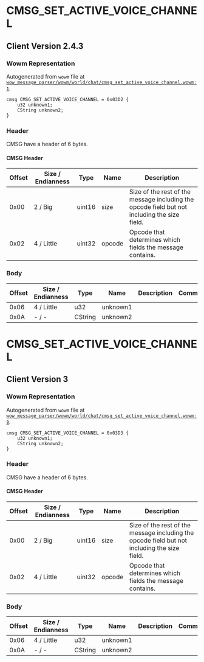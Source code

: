 # CMSG_SET_ACTIVE_VOICE_CHANNEL

## Client Version 2.4.3

### Wowm Representation

Autogenerated from `wowm` file at [`wow_message_parser/wowm/world/chat/cmsg_set_active_voice_channel.wowm:1`](https://github.com/gtker/wow_messages/tree/main/wow_message_parser/wowm/world/chat/cmsg_set_active_voice_channel.wowm#L1).
```rust,ignore
cmsg CMSG_SET_ACTIVE_VOICE_CHANNEL = 0x03D2 {
    u32 unknown1;
    CString unknown2;
}
```
### Header

CMSG have a header of 6 bytes.

#### CMSG Header

| Offset | Size / Endianness | Type   | Name   | Description |
| ------ | ----------------- | ------ | ------ | ----------- |
| 0x00   | 2 / Big           | uint16 | size   | Size of the rest of the message including the opcode field but not including the size field.|
| 0x02   | 4 / Little        | uint32 | opcode | Opcode that determines which fields the message contains.|

### Body

| Offset | Size / Endianness | Type | Name | Description | Comment |
| ------ | ----------------- | ---- | ---- | ----------- | ------- |
| 0x06 | 4 / Little | u32 | unknown1 |  |  |
| 0x0A | - / - | CString | unknown2 |  |  |

# CMSG_SET_ACTIVE_VOICE_CHANNEL

## Client Version 3

### Wowm Representation

Autogenerated from `wowm` file at [`wow_message_parser/wowm/world/chat/cmsg_set_active_voice_channel.wowm:8`](https://github.com/gtker/wow_messages/tree/main/wow_message_parser/wowm/world/chat/cmsg_set_active_voice_channel.wowm#L8).
```rust,ignore
cmsg CMSG_SET_ACTIVE_VOICE_CHANNEL = 0x03D3 {
    u32 unknown1;
    CString unknown2;
}
```
### Header

CMSG have a header of 6 bytes.

#### CMSG Header

| Offset | Size / Endianness | Type   | Name   | Description |
| ------ | ----------------- | ------ | ------ | ----------- |
| 0x00   | 2 / Big           | uint16 | size   | Size of the rest of the message including the opcode field but not including the size field.|
| 0x02   | 4 / Little        | uint32 | opcode | Opcode that determines which fields the message contains.|

### Body

| Offset | Size / Endianness | Type | Name | Description | Comment |
| ------ | ----------------- | ---- | ---- | ----------- | ------- |
| 0x06 | 4 / Little | u32 | unknown1 |  |  |
| 0x0A | - / - | CString | unknown2 |  |  |

